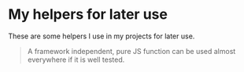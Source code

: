 # My helpers for later use

These are some helpers I use in my projects for later use.

> A framework independent, pure JS function can be used almost everywhere if it is well tested.